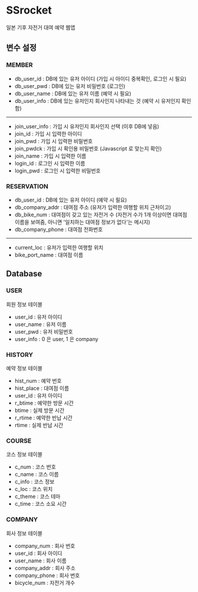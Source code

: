 # SSrocket
일본 기후 자전거 대여 예약 웹앱

## 변수 설정
### MEMBER
* db_user_id : DB에 있는 유저 아이디 (가입 시 아이디 중복확인, 로그인 시 필요)
* db_user_pwd : DB에 있는 유저 비밀번호 (로그인)
* db_user_name : DB에 있는 유저 이름 (예약 시 필요)
* db_user_info : DB에 있는 유저인지 회사인지 나타내는 것 (예약 시 유저인지 확인함)
----- ----- ----- -----
* join_user_info : 가입 시 유저인지 회사인지 선택 (이후 DB에 넣음)
* join_id : 가입 시 입력한 아이디
* join_pwd : 가입 시 입력한 비밀번호
* join_pwdck : 가입 시 확인용 비밀번호 (Javascript 로 맞는지 확인)
* join_name : 가입 시 입력한 이름
* login_id : 로그인 시 입력한 이름
* login_pwd : 로그인 시 입력한 비밀번호

### RESERVATION
* db_user_id : DB에 있는 유저 아이디 (예약 시 필요)
* db_company_addr : 대여점 주소 (유저가 입력한 여행할 위치 근처이고)
* db_bike_num : 대여점이 갖고 있는 자전거 수 (자전거 수가 1개 이상이면 대여점 이름을 보여줌, 아니면 '일치하는 대여점 정보가 없다'는 메시지)
* db_company_phone : 대여점 전화번호
----- ----- ----- -----
* current_loc : 유저가 입력한 여행할 위치
* bike_port_name : 대여점 이름

## Database
### USER
회원 정보 테이블
* user_id : 유저 아이디
* user_name : 유저 이름
* user_pwd : 유저 비밀번호
* user_info : 0 은 user, 1 은 company

### HISTORY
예약 정보 테이블
* hist_num : 예약 번호
* hist_place : 대여점 이름
* user_id : 유저 아이디
* r_btime : 예약한 방문 시간
* btime : 실제 방문 시간
* r_rtime : 예약한 반납 시간
* rtime : 실제 반납 시간

### COURSE
코스 정보 테이블
* c_num : 코스 번호
* c_name : 코스 이름
* c_info : 코스 정보
* c_loc : 코스 위치
* c_theme : 코스 테마
* c_time : 코스 소요 시간

### COMPANY
회사 정보 테이블
* company_num : 회사 번호
* user_id : 회사 아이디
* user_name : 회사 이름
* company_addr : 회사 주소
* company_phone : 회사 번호
* bicycle_num : 자전거 개수
